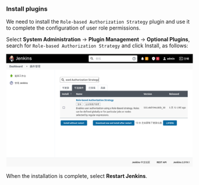 ### Install plugins

We need to install the `Role-based Authorization Strategy` plugin and use it to complete the configuration of user role permissions.

Select **System Administration** -> **Plugin Management** -> **Optional Plugins**, search for `Role-based Authorization Strategy` and click Install, as follows:

![图片描述](assets/lab-configuring-jenkins-users,-permissions,-and-plugins-1-0.png)

When the installation is complete, select **Restart Jenkins**.
